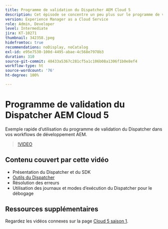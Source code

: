 ```yaml
---
title: Programme de validation du Dispatcher AEM Cloud 5
description: Cet épisode se concentre un peu plus sur le programme de validation du Dispatcher et ses nuances.
version: Experience Manager as a Cloud Service
role: Admin, Developer
level: Intermediate
jira: KT-10271
thumbnail: 342358.jpeg
hidefromtoc: true
recommendations: noDisplay, noCatalog
exl-id: e95e7530-100d-4495-abae-4c568e7978b3
duration: 310
source-git-commit: 48433a5367c281cf5a1c106b08a1306f1b0e8ef4
workflow-type: ht
source-wordcount: '76'
ht-degree: 100%

---
```


# Programme de validation du Dispatcher AEM Cloud 5

Exemple rapide d’utilisation du programme de validation du Dispatcher dans vos workflows de développement AEM.

>[!VIDEO](https://video.tv.adobe.com/v/342358?quality=12&learn=on)

## Contenu couvert par cette vidéo

+ Présentation du Dispatcher et du SDK
+ [Outils du Dispatcher](https://experienceleague.adobe.com/docs/experience-manager-cloud-service/content/implementing/content-delivery/validation-debug.html?lang=fr)
+ Résolution des erreurs
+ Utilisation des journaux et modes d’exécution du Dispatcher pour le débogage

## Ressources supplémentaires

Regardez les vidéos connexes sur la page [Cloud 5 saison 1](cloud5-season-1.md).
